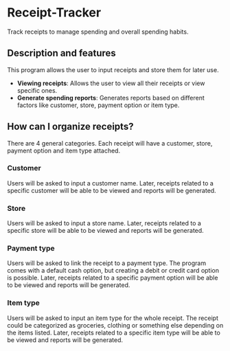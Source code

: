 # Receipt-Tracker
Track receipts to manage spending and overall spending habits.

## Description and features
This program allows the user to input receipts and store them for later use.
- **Viewing receipts**: Allows the user to view all their receipts or view specific ones.
- **Generate spending reports**: Generates reports based on different factors like customer, store, payment option or item type.

## How can I organize receipts?
There are 4 general categories. Each receipt will have a customer, store, payment option and item type attached. 

### Customer
Users will be asked to input a customer name. Later, receipts related to a specific customer will be able to be viewed and reports will be generated.

### Store
Users will be asked to input a store name. Later, receipts related to a specific store will be able to be viewed and reports will be generated.

### Payment type
Users will be asked to link the receipt to a payment type. The program comes with a default cash option, but creating a debit or credit card option is possible. Later, receipts related to a specific payment option will be able to be viewed and reports will be generated. 

### Item type
Users will be asked to input an item type for the whole receipt. The receipt could be categorized as groceries, clothing or something else depending on the items listed. Later, receipts related to a specific item type will be able to be viewed and reports will be generated. 
